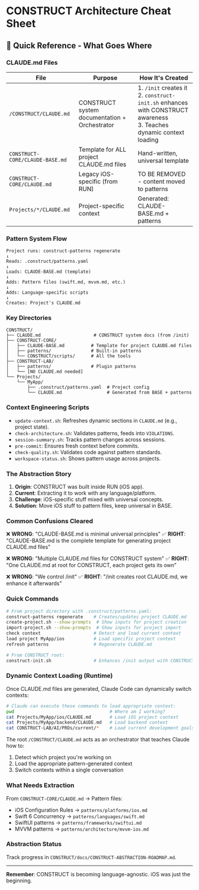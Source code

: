 # CONSTRUCT Architecture Cheat Sheet

## 🎯 Quick Reference - What Goes Where

### CLAUDE.md Files

| File | Purpose | How It's Created |
|------|---------|------------------|
| `/CONSTRUCT/CLAUDE.md` | CONSTRUCT system documentation + Orchestrator | 1. `/init` creates it<br>2. `construct-init.sh` enhances with CONSTRUCT awareness<br>3. Teaches dynamic context loading |
| `CONSTRUCT-CORE/CLAUDE-BASE.md` | Template for ALL project CLAUDE.md files | Hand-written, universal template |
| `CONSTRUCT-CORE/CLAUDE.md` | Legacy iOS-specific (from RUN) | TO BE REMOVED - content moved to patterns |
| `Projects/*/CLAUDE.md` | Project-specific context | Generated: CLAUDE-BASE.md + patterns |

### Pattern System Flow

```
Project runs: construct-patterns regenerate
↓
Reads: .construct/patterns.yaml
↓
Loads: CLAUDE-BASE.md (template)
↓
Adds: Pattern files (swift.md, mvvm.md, etc.)
↓
Adds: Language-specific scripts
↓
Creates: Project's CLAUDE.md
```

### Key Directories

```
CONSTRUCT/
├── CLAUDE.md                    # CONSTRUCT system docs (from /init)
├── CONSTRUCT-CORE/
│   ├── CLAUDE-BASE.md          # Template for project CLAUDE.md files
│   ├── patterns/               # Built-in patterns
│   └── CONSTRUCT/scripts/      # All the tools
├── CONSTRUCT-LAB/
│   ├── patterns/               # Plugin patterns
│   └── [NO CLAUDE.md needed]
└── Projects/
    └── MyApp/
        ├── .construct/patterns.yaml  # Project config
        └── CLAUDE.md                 # Generated from BASE + patterns
```

### Context Engineering Scripts
- `update-context.sh`: Refreshes dynamic sections in `CLAUDE.md` (e.g., project state).
- `check-architecture.sh`: Validates patterns, feeds into `VIOLATIONS`.
- `session-summary.sh`: Tracks pattern changes across sessions.
- `pre-commit`: Ensures fresh context before commits.
- `check-quality.sh`: Validates code against pattern standards.
- `workspace-status.sh`: Shows pattern usage across projects.

### The Abstraction Story

1. **Origin**: CONSTRUCT was built inside RUN (iOS app).
2. **Current**: Extracting it to work with any language/platform.
3. **Challenge**: iOS-specific stuff mixed with universal concepts.
4. **Solution**: Move iOS stuff to pattern files, keep universal in BASE.

### Common Confusions Cleared

❌ **WRONG**: "CLAUDE-BASE.md is minimal universal principles"
✅ **RIGHT**: "CLAUDE-BASE.md is the complete template for generating project CLAUDE.md files"

❌ **WRONG**: "Multiple CLAUDE.md files for CONSTRUCT system"
✅ **RIGHT**: "One CLAUDE.md at root for CONSTRUCT, each project gets its own"

❌ **WRONG**: "We control /init"
✅ **RIGHT**: "/init creates root CLAUDE.md, we enhance it afterwards"

### Quick Commands

```bash
# From project directory with .construct/patterns.yaml:
construct-patterns regenerate    # Creates/updates project CLAUDE.md
create-project.sh --show-prompts  # Show inputs for project creation
import-project.sh --show-prompts  # Show inputs for project import
check context                    # Detect and load current context
load project MyApp/ios           # Load specific project context
refresh patterns                 # Regenerate CLAUDE.md

# From CONSTRUCT root:
construct-init.sh                # Enhances /init output with CONSTRUCT awareness
```

### Dynamic Context Loading (Runtime)

Once CLAUDE.md files are generated, Claude Code can dynamically switch contexts:

```bash
# Claude can execute these commands to load appropriate context:
pwd                                    # Where am I working?
cat Projects/MyApp/ios/CLAUDE.md       # Load iOS project context
cat Projects/MyApp/backend/CLAUDE.md   # Load backend context
cat CONSTRUCT-LAB/AI/PRDs/current/*    # Load current development goals
```

The root `/CONSTRUCT/CLAUDE.md` acts as an orchestrator that teaches Claude how to:
1. Detect which project you're working on
2. Load the appropriate pattern-generated context
3. Switch contexts within a single conversation

### What Needs Extraction

From `CONSTRUCT-CORE/CLAUDE.md` → Pattern files:
- iOS Configuration Rules → `patterns/platforms/ios.md`
- Swift 6 Concurrency → `patterns/languages/swift.md`
- SwiftUI patterns → `patterns/frameworks/swiftui.md`
- MVVM patterns → `patterns/architecture/mvvm-ios.md`

### Abstraction Status
Track progress in `CONSTRUCT/docs/CONSTRUCT-ABSTRACTION-ROADMAP.md`.

---
**Remember**: CONSTRUCT is becoming language-agnostic. iOS was just the beginning.